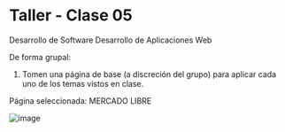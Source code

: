 # Taller - Clase 05


Desarrollo de Software Desarrollo de Aplicaciones Web

De forma grupal:

1. Tomen una página de base (a discreción del grupo) para aplicar cada uno de los temas
vistos en clase.

Página seleccionada: MERCADO LIBRE


![image](https://github.com/user-attachments/assets/66f405ad-41dd-4a1d-9caf-3bce8cbe46cc)
